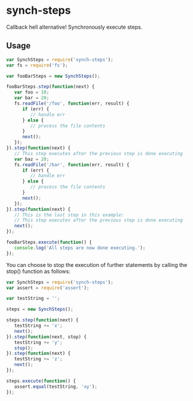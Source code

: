 # synch-steps
Callback hell alternative! Synchronously execute steps.

## Usage
```javascript
var SynchSteps = require('synch-steps');
var fs = require('fs');

var fooBarSteps = new SynchSteps();

fooBarSteps.step(function(next) {
   var foo = 10;
   var bar = 20;
   fs.readFile('/foo', function(err, result) {
      if (err) {
         // handle err
      } else {
         // process the file contents
      }
      next();
   });
}).step(function(next) {
   // This step executes after the previous step is done executing
   var baz = 20;
   fs.readFile('/bar', function(err, result) {
      if (err) {
         // handle err
      } else {
         // process the file contents
      }
      next();
   });
}).step(function(next) {
   // This is the last step in this example:
   // This step executes after the previous step is done executing
   next();
});

fooBarSteps.execute(function() {
   console.log('All steps are now done executing.');
});
```

You can choose to stop the execution of further statements by calling
the stop() function as follows:

```javascript
var SynchSteps = require('synch-steps');
var assert = require('assert');

var testString = '';

steps = new SynchSteps();

steps.step(function(next) {
   testString += 'x';
   next();
}).step(function(next, stop) {
   testString += 'y';
   stop();
}).step(function(next) {
   testString += 'z';
   next();
});

steps.execute(function() {
   assert.equal(testString, 'xy');
});
```
